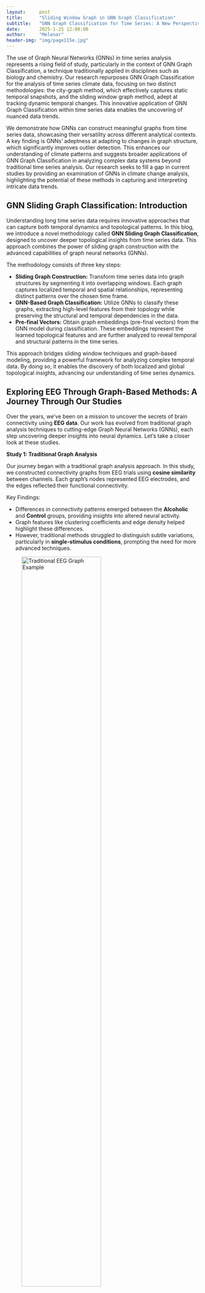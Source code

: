```yaml
---
layout:     post
title:      "Sliding Window Graph in GNN Graph Classification"
subtitle:   "GNN Graph Classification for Time Series: A New Perspective on Climate Change Analysis"
date:       2025-1-25 12:00:00
author:     "Melenar"
header-img: "img/page115e.jpg"
---
```


<p></p>
The use of Graph Neural Networks (GNNs) in time series analysis represents a rising field of study, particularly in the context of GNN Graph Classification, a technique traditionally applied in disciplines such as biology and chemistry. Our research repurposes GNN Graph Classification for the analysis of time series climate data, focusing on two distinct methodologies: the city-graph method, which effectively captures static temporal snapshots, and the sliding window graph method, adept at tracking dynamic temporal changes. This innovative application of GNN Graph Classification within time series data enables the uncovering of nuanced data trends.
<p></p>
We demonstrate how GNNs can construct meaningful graphs from time series data, showcasing their versatility across different analytical contexts. A key finding is GNNs’ adeptness at adapting to changes in graph structure, which significantly improves outlier detection. This enhances our understanding of climate patterns and suggests broader applications of GNN Graph Classification in analyzing complex data systems beyond traditional time series analysis. Our research seeks to fill a gap in current studies by providing an examination of GNNs in climate change analysis, highlighting the potential of these methods in capturing and interpreting intricate data trends.

<p></p>

<h2>GNN Sliding Graph Classification: Introduction</h2>

<p>
Understanding long time series data requires innovative approaches that can capture both temporal dynamics and topological patterns. In this blog, we introduce a novel methodology called <strong>GNN Sliding Graph Classification</strong>, designed to uncover deeper topological insights from time series data. This approach combines the power of sliding graph construction with the advanced capabilities of graph neural networks (GNNs).
</p>

<p>
The methodology consists of three key steps:
</p>

<ul>
  <li>
    <strong>Sliding Graph Construction:</strong> Transform time series data into graph structures by segmenting it into overlapping windows. Each graph captures localized temporal and spatial relationships, representing distinct patterns over the chosen time frame.
  </li>
  <li>
    <strong>GNN-Based Graph Classification:</strong> Utilize GNNs to classify these graphs, extracting high-level features from their topology while preserving the structural and temporal dependencies in the data.
  </li>
  <li>
    <strong>Pre-final Vectors:</strong> Obtain graph embeddings (pre-final vectors) from the GNN model during classification. These embeddings represent the learned topological features and are further analyzed to reveal temporal and structural patterns in the time series.
  </li>
</ul>

<p>
This approach bridges sliding window techniques and graph-based modeling, providing a powerful framework for analyzing complex temporal data. By doing so, it enables the discovery of both localized and global topological insights, advancing our understanding of time series dynamics.
</p>



<p></p>
<h2>Exploring EEG Through Graph-Based Methods: A Journey Through Our Studies</h2>
<p>
    Over the years, we’ve been on a mission to uncover the secrets of brain connectivity using <strong>EEG data</strong>.
    Our work has evolved from traditional graph analysis techniques to cutting-edge Graph Neural Networks (GNNs),
    each step uncovering deeper insights into neural dynamics. Let’s take a closer look at these studies.
</p>

<p><strong>Study 1: Traditional Graph Analysis</strong></p>
<p>
    Our journey began with a traditional graph analysis approach. In this study, we constructed connectivity graphs from EEG trials using
    <strong>cosine similarity</strong> between channels. Each graph’s nodes represented EEG electrodes, and the edges reflected their functional connectivity.
</p>
<p>Key Findings:</p>
<ul>
    <li>Differences in connectivity patterns emerged between the <strong>Alcoholic</strong> and <strong>Control</strong> groups, providing insights into altered neural activity.</li>
    <li>Graph features like clustering coefficients and edge density helped highlight these differences.</li>
    <li>However, traditional methods struggled to distinguish subtle variations, particularly in <strong>single-stimulus conditions</strong>, prompting the need for more advanced techniques.</li>
</ul>
<figure>
    <img src="{{ site.baseurl }}/img/dataSource5.jpg" alt="Traditional EEG Graph Example" style="width:70%; margin:auto;">
    <figcaption>Figure 1: A sample connectivity graph constructed from EEG data using cosine similarity.</figcaption>
</figure>
<p>
For a deeper dive into this work, check out our post <a href="http://sparklingdataocean.com/2020/08/19/brainGraphEeg/">"EEG Patterns by Deep Learning and Graph Mining"</a> or refer to the paper <a href="#">here</a>.
</p>
<p></p>

<p></p>
<p><strong>Study 2: Graph Neural Networks for Trial Classification</strong></p>
<p>
Building on our first study, we introduced <strong>Graph Neural Networks (GNNs)</strong> to analyze EEG data at the trial level. Each graph represented an entire EEG trial, encapsulating the connectivity across all channels.
</p>
<p>Why GNNs?</p>
<p>
GNNs brought a new level of sophistication by enabling the model to learn spatial relationships and connectivity dynamics within the graph.
</p>
<p>Key Findings:</p>
<ul>
    <li><strong>Improved Classification Accuracy:</strong> GNNs significantly outperformed traditional methods in differentiating between Alcoholic and Control groups.</li>
    <li><strong>Enhanced Connectivity Insights:</strong> Subtle variations in connectivity, previously missed, were captured.</li>
    <li><strong>Challenges:</strong> Misclassifications within the Control group highlighted the complexity of EEG connectivity patterns.</li>
</ul>

<p></p>
<figure>
    <img src="{{ site.baseurl }}/img/brain4.jpg" alt="Traditional EEG Graph Example" style="width:70%; margin:auto;">
    <figcaption>Figure 1: A sample connectivity graph constructed from EEG data using cosine similarity.</figcaption>
</figure>

YYYY
<p></p>
This approach is detailed further in our post <a href="http://sparklingdataocean.com/2023/05/08/classGraphEeg/">"GNN Graph Classification for EEG Pattern Analysis"</a>.
<p></p>

<p><strong>Study 3: Graph Neural Networks for Link Prediction</strong></p>
<p>
    In our third study, the focus shifted to <strong>link prediction</strong>, using GNNs to analyze node- and edge-level connectivity. A unified graph constructed from EEG electrode distances was used to predict connectivity dynamics.
</p>
<p>Key Findings:</p>
<ul>
    <li><strong>Revealing Hidden Connectivity:</strong> GNNs highlighted relationships between electrodes that were previously unobserved.</li>
    <li><strong>Node Importance:</strong> Certain electrodes emerged as more central to connectivity patterns.</li>
    <li><strong>Limitations:</strong> This method focused primarily on short-term EEG segments, leaving the dynamics of long-term recordings unexplored.</li>
</ul>
<figure>
    <img src="dataSource5.jpg" alt="Link Prediction Graph" style="width:80%; margin:auto;">
    <figcaption>Figure 3: A unified graph showcasing node- and edge-level EEG connectivity.</figcaption>
</figure>
<p>
    For more on this work, check out our <a href="http://sparklingdataocean.com/2024/11/09/GNN_timeSeries_EEG/">"Graph Neural Networks for EEG Connectivity Analysis"<a href="#"></a>.
<p></p>

<strong>Looking Ahead: Current Study</strong>
<p></p>
    While these studies advanced our understanding of EEG connectivity, they primarily focused on short-term EEG data. The current study takes a bold step forward, applying <strong>sliding graphs</strong> to analyze <strong>long-time EEG series</strong>.
<p></p>
    <strong>What’s New?</strong> This time, we focus on a single EEG channel and generate sliding graphs to explore how neural dynamics evolve over time during <strong>sleep</strong> and <strong>rest</strong>.
<p></p>
    <strong>Why It Matters?</strong> Understanding long-term EEG patterns opens the door to studying extended states of brain activity, offering insights into transitions and sustained neural processes.
<p></p>
    Stay tuned as we bring this next chapter to life, blending advanced graph techniques with long-term EEG data.



<p></p>




In this study, we expand on our previous research using Graph Neural Network (GNN) models to analyze climate data. Our earlier method categorized climate time series data into 'stable' and 'unstable' to identify unusual patterns in climate change.
<p></p>

<p></p>


  <h2>Methods</h2>
  <p><strong>Sliding Graph Construction</strong></p>
  <p>
    In our study, we introduce a novel approach to constructing graphs from EEG data using the
    <em>Sliding Window Method</em>.
  </p>
  <p></p>
  <a href="#">
      <img src="{{ site.baseurl }}/img/eegSlide3.jpg" alt="Post Sample Image" width="600" >
  </a>
  <p></p>
  <p></p>
  <h3>Sliding Window Method</h3>
  <ul>
    <li>
      <strong>Nodes</strong>: Represent data points within each sliding window, with features reflecting their respective values.
    </li>
    <li>
      <strong>Edges</strong>: Connect sequential points to preserve the temporal sequence and structure.
    </li>
    <li>
      <strong>Labels</strong>: Assigned to detect and analyze patterns within the time series.
    </li>
  </ul>

  <h3>Pipeline</h3>
  <p>Our pipeline for <strong>Graph Neural Network (GNN) Graph Classification</strong> consists of the following stages:</p>
  <ol>
    <li><strong>Data Input</strong>: For instance, EEG data representing brain activity during sleep and rest states.</li>
    <li>
      <strong>Graph Construction</strong>:
      <ul>
        <li><em>Sliding Window Method</em>: Segmenting time series data into smaller, overlapping graphs.</li>
        <li>
          <em>Virtual Nodes</em>: Acting as central hubs in small graphs, improving accuracy and enabling model tuning.
        </li>
      </ul>
    </li>
    <li><strong>GNN Model Application</strong>: Classifying graphs based on detected patterns using a GNN model.</li>
  </ol>

  <h3>Methodology for Sliding Window Graph Construction</h3>
  <p>
    <strong>Data to Graph Transformation</strong>: Time series data is segmented into overlapping windows using the sliding
    window technique. Each segment forms a unique graph, allowing for the analysis of local temporal dynamics.
  </p>
  <p>
    <strong>Graph Creation</strong>: In these graphs:
  </p>
  <ul>
    <li>
      <strong>Nodes</strong>: Represent data points within the window, with features derived from their values.
    </li>
    <li>
      <strong>Edges</strong>: Connect sequential nodes to maintain temporal relationships.
    </li>
  </ul>

  <p><strong>Key Parameters</strong></p>
  <ul>
    <li>
      <strong>Window Size (W)</strong>: Determines the size of each segment.
    </li>
    <li>
      <strong>Shift Size (S)</strong>: Defines the degree of overlap between windows.
    </li>
    <li>
      <strong>Edge Definitions</strong>: Tailored to the specific characteristics of the time series, helping detect meaningful
      patterns.
    </li>
  </ul>



<p></p>
<p></p>
<h4>Node Calculation</h4>
For a dataset with N data points, we apply a sliding window of size W with a shift of S to create nodes. The number of nodes, N<sub>nodes</sub>, is calculated as:
    <math xmlns="http://www.w3.org/1998/Math/MathML">
        <mrow>
            <msub>
                <mi>N</mi>
                <mi>nodes</mi>
            </msub>
            <mo>=</mo>
            <mrow>
                <mo>&lfloor;</mo>
                <mfrac>
                    <mrow>
                        <mi>N</mi>
                        <mo>-</mo>
                        <mi>W</mi>
                    </mrow>
                    <mi>S</mi>
                </mfrac>
                <mo>&rfloor;</mo>
            </mrow>
            <mo>+</mo>
            <mn>1</mn>
        </mrow>
    </math>
<p></p>
<p></p>
<p></p>


<p></p>
<h4>Graph Calculation</h4>
With the nodes determined, we construct graphs, each comprising G nodes, with a shift of S<sub>g</sub> between successive graphs. The number of graphs, N<sub>graphs</sub>, is calculated by:
    <math xmlns="http://www.w3.org/1998/Math/MathML">
        <mrow>
            <msub>
                <mi>N</mi>
                <mi>graphs</mi>
            </msub>
            <mo>=</mo>
            <mrow>
                <mo>&lfloor;</mo>
                <mfrac>
                    <mrow>
                        <msub>
                            <mi>N</mi>
                            <mi>nodes</mi>
                        </msub>
                        <mo>-</mo>
                        <mi>G</mi>
                    </mrow>
                    <msub>
                        <mi>S</mi>
                        <mi>g</mi>
                    </msub>
                </mfrac>
                <mo>&rfloor;</mo>
            </mrow>
            <mo>+</mo>
            <mn>1</mn>
        </mrow>
    </math>
<p></p>
<p></p>

    <strong>Graph Construction</strong>: Cosine similarity matrices are generated from the time series data and transformed into
    graph adjacency matrices.
<p></p>
  <ul>
    <li>
      <strong>Edge Creation</strong>: Edges are established for vector pairs with cosine values above a defined threshold.
    </li>
    <li>
      <strong>Virtual Nodes</strong>: Added to ensure network connectivity, enhancing graph representation.
    </li>
  </ul>
<p></p>

<p></p>
<p></p>
    This framework effectively captures both local and global patterns within the time series, yielding valuable insights into
    temporal dynamics.
<p></p>

<p></p>
    <strong>Graph Classification</strong>: We employ the <em>GCNConv</em> model from the PyTorch Geometric Library for graph
    classification tasks. This model performs convolutional operations, leveraging edges, node attributes, and graph labels to
    extract features and analyze graph structures comprehensively.
<p></p>
    By combining the sliding window technique with Graph Neural Networks, our approach offers a robust framework for analyzing
    time series data. It captures intricate temporal dynamics and provides actionable insights into both local and global patterns,
    making it particularly well-suited for applications such as EEG analysis and classification tasks.

<p></p>







This method allows us to analyze time series data effectively by capturing both local and global patterns, providing valuable insights into temporal dynamics.
<p></p>
<h3>Model Training</h3>
<p></p>

Our methodology involves processing both city-centric and sliding window graphs. We start by generating cosine similarity matrices from time series data, which are then converted into graph adjacency matrices. This process includes creating edges for vector pairs with cosine values above a set threshold and adding a virtual node to ensure network connectivity, a critical step for preparing the graph structure.
<p></p>
For graph classification tasks, we use the GCNConv model from the PyTorch Geometric Library. This model excels in feature extraction through its convolutional operations, taking into account edges, node attributes, and graph labels for comprehensive graph analysis. The approach concludes with the training phase of the GNN model, applying these techniques to both types of graphs for robust classification.
<p></p>

<p></p>
<h2>Experiments Overview</h2>
<p></p>
<h3>Data Source: EEG Data</h3>
<p></p>
<p>
    For this study, we utilized EEG data from the
    <i><a href="https://github.com/OpenNeuroDatasets/ds003768/tree/master/sub-01/eeg" target="_blank">
      OpenNeuroDatasets
    </a></i>.
    This dataset includes EEG data collected from 33 healthy participants using a 32-channel MR-compatible EEG system
    (Brain Products, Munich, Germany). The EEG data were recorded during two 10-minute resting-state sessions (before and
    after a visual-motor adaptation task) and multiple 15-minute sleep sessions.
  </p>
  <p>
    For our analysis, we specifically focused on data from one resting-state session and one sleep session, using the raw
    EEG data for processing and comparative analysis of activity patterns during rest and sleep states.
  </p>

<p></p>

  We used the <code>mne</code> Python library to process EEG data. The dataset includes recordings in the BrainVision format, which were preloaded for analysis. Below is the Python code used for this preprocessing step:
<p></p>
{% highlight python %}
!pip install mne
import mne
vhdr_file_path1 = filePath+'sub-01_task-rest_run-1_eeg.vhdr'
vhdr_file_path2 = filePath+'sub-01_task-sleep_run-3_eeg.vhdr'
raw1 = mne.io.read_raw_brainvision(vhdr_file_path1, preload=True)
raw2 = mne.io.read_raw_brainvision(vhdr_file_path2, preload=True)
{% endhighlight %}
<p></p>
We specifically extracted EEG data from one resting-state session (<code>sub-01_task-rest_run-1_eeg.vhdr</code>) and one sleep session (<code>sub-01_task-sleep_run-3_eeg.vhdr</code>), which were recorded using a 32-channel MR-compatible EEG system (Brain Products, Munich, Germany). These raw EEG signals were prepared for further analysis and sliding graph construction.

<p></p>
After loading the EEG data, we transformed the raw signals into structured pandas DataFrames for ease of analysis. The following code snippet demonstrates this step:

<p></p>
{% highlight python %}
import pandas as pd
eeg_data1, times1 = raw1.get_data(return_times=True)
eeg_df1 = pd.DataFrame(eeg_data1.T, columns=channel_names1)
eeg_df1['Time'] = times1
eeg_data2, times2 = raw2.get_data(return_times=True)
eeg_df2 = pd.DataFrame(eeg_data2.T, columns=channel_names1)
eeg_df2['Time'] = times2
eeg_df1.shape,eeg_df2.shape
((4042800, 33), (4632500, 33))
{% endhighlight %}
<p></p>
<p>
    The EEG signals from both the rest and sleep sessions were converted into DataFrames. Each DataFrame contains 32 EEG channels and a corresponding <code>Time</code> column, enabling a clear representation of time series data for further processing. The shapes of the resulting DataFrames are as follows:
  </p>
  <ul>
    <li><strong>Rest session:</strong> 4,042,800 rows × 33 columns</li>
    <li><strong>Sleep session:</strong> 4,632,500 rows × 33 columns</li>
  </ul>
  <p>
    This structured format facilitates segmentation, feature extraction, and the eventual construction of sliding graphs.
  </p>
  <p></p>
  <p>
      Given the large size of the EEG datasets, we applied downsampling to reduce the number of rows while retaining the temporal structure of the signals. Specifically, every 20th row from each DataFrame was selected, effectively reducing the data size by a factor of 20.
    </p>
<p></p>
{% highlight python %}
eeg_df1 = eeg_df1.iloc[::20, :].reset_index(drop=True)
eeg_df2 = eeg_df2.iloc[::20, :].reset_index(drop=True)
print(eeg_df1.shape, eeg_df2.shape)
(202140, 33) (231625, 33)
{% endhighlight %}
<p></p>
<p>
    After downsampling:
  </p>
  <ul>
    <li><strong>Rest session:</strong> 202,140 rows × 33 columns</li>
    <li><strong>Sleep session:</strong> 231,625 rows × 33 columns</li>
  </ul>
  <p>
    This step significantly reduced the computational overhead for subsequent processing steps while preserving meaningful patterns in the data.
  </p>
<p></p>  
<p>
  To ensure compatibility during analysis, both EEG DataFrames were truncated to have the same number of rows. This step is essential to facilitate pairwise comparisons and maintain consistency across the datasets.
</p>
<p></p>
{% highlight python %}
import pandas as pd
import numpy as np
from sklearn.metrics.pairwise import cosine_similarity
min_rows = min(len(eeg_df1), len(eeg_df2))
eeg1df = eeg_df1.iloc[:min_rows]
eeg2df = eeg_df2.iloc[:min_rows]
eeg1df.shape,eeg2df.shape
((202140, 33), (202140, 33))
{% endhighlight %}
<p></p>
<p>
  After truncation, both DataFrames contain:
</p>
<ul>
  <li><strong>Row count:</strong> 202,140</li>
  <li><strong>Column count:</strong> 33 EEG channels</li>
</ul>
<p>
  This ensures that subsequent operations, such as similarity calculations or graph-based analysis, can be performed without inconsistencies in data alignment.
</p>
<p></p>
<p>
  To prepare the EEG data for analysis, numerical columns were normalized to ensure consistent scaling across features. The 'Time' column was excluded during normalization and re-added afterward. This step helps improve the performance of subsequent analytical methods by standardizing the data.
</p>
<p></p>
{% highlight python %}
eeg1_features = eeg1df.drop(columns=['Time'])
eeg2_features = eeg2df.drop(columns=['Time'])
eeg1 = (eeg1_features - eeg1_features.mean()) / (eeg1_features.std() + 1e-5)
eeg2 = (eeg2_features - eeg2_features.mean()) / (eeg2_features.std() + 1e-5)
eeg1['Time'] = eeg1df['Time']
eeg2['Time'] = eeg2df['Time']
{% endhighlight %}
<p></p>
<p>
    To enhance data tracking and processing, the 'Time' column was renamed, formatted as a string, and additional metadata columns were added:
  </p>
<p></p>
{% highlight python %}
eeg1=eeg1.rename(columns={'Time':'date'})
eeg2=eeg2.rename(columns={'Time':'date'})
eeg1['dateStr'] =  '~' + eeg1['date'].astype(str)
eeg2['dateStr'] =  '~' + eeg2['date'].astype(str)
eeg1['rowIndex'] = range(len(eeg1))
eeg2['rowIndex'] = range(len(eeg2))
{% endhighlight %}
<p></p>
<p>
    These steps ensure that the data is not only normalized but also organized with clear metadata, facilitating downstream analysis and visualization tasks.
  </p>


<p></p>
<h3>Data Analysis</h3>
<p></p>
This step of data analysis focuses on comparing the cosine similarity between EEG channels during sleep and rest states. The top bar chart visualizes the channel-wise differences, highlighting which brain regions exhibit notable variations in activity patterns. The bottom chart aggregates these comparisons region-wise (e.g., Central, Occipital, Temporal), providing a high-level view of how different brain regions behave in sleep versus rest.
<p></p>
<a href="#">
    <img src="{{ site.baseurl }}/img/eegSlide1.jpg" alt="Post Sample Image" width="678" >
</a>
<p></p>
<p></p>
<a href="#">
    <img src="{{ site.baseurl }}/img/eegSlide2.jpg" alt="Post Sample Image" width="500" >
</a>
<p></p>
Since time measures in separate sections do not overlap, this comparison offers a broad overview, serving as a basis for more detailed studies on individual sessions.

<p></p>
<h5>Normalization and Preprocessing</h5>
<p>In this step, we normalized the EEG data to ensure consistency across different sessions and reduce the impact of varying scales. The following processes were carried out:</p>

<ul>
  <li>
    <strong>Numerical Column Selection:</strong>
    Excluded the 'Time' column to focus only on the numerical EEG data for normalization.
  </li>
  <li>
    <strong>Data Normalization:</strong>
    Each feature was normalized using z-score normalization:
    <br>
    <code>Normalized Value = (Value - Mean) / (Standard Deviation + 1e-5)</code>
    <br>
    This ensures the data has a mean of 0 and a standard deviation of 1, improving the stability of subsequent analyses.
  </li>
  <li>
    <strong>Reintegrating the Time Column:</strong>
    The 'Time' column was added back to the normalized dataset and renamed to <code>date</code> for easier readability and alignment with temporal analyses.
  </li>
  <li>
    <strong>String Representation for Dates:</strong>
    Created a <code>dateStr</code> column by prefixing the time values with a tilde (<code>~</code>), providing a textual representation of the timestamps.
  </li>
  <li>
    <strong>Index Assignment:</strong>
    Added a <code>rowIndex</code> column to assign a unique index to each row for tracking during further analysis.
  </li>
</ul>

<p>This normalization step prepared the data for sliding window segmentation and graph construction, ensuring consistency and improving the robustness of the subsequent analyses.</p>

{% highlight python %}
eeg1_features = eeg1df.drop(columns=['Time'])
eeg2_features = eeg2df.drop(columns=['Time'])
eeg1 = (eeg1_features - eeg1_features.mean()) / (eeg1_features.std() + 1e-5)
eeg2 = (eeg2_features - eeg2_features.mean()) / (eeg2_features.std() + 1e-5)
eeg1['Time'] = eeg1df['Time']
eeg2['Time'] = eeg2df['Time']
eeg1=eeg1.rename(columns={'Time':'date'})
eeg2=eeg2.rename(columns={'Time':'date'})
eeg1['dateStr'] =  '~' + eeg1['date'].astype(str)
eeg2['dateStr'] =  '~' + eeg2['date'].astype(str)
eeg1['rowIndex'] = range(len(eeg1))
eeg2['rowIndex'] = range(len(eeg2))
{% endhighlight %}
<p></p>

<h4>Channel Grouping by Brain Regions</h4>
<p>To organize the EEG channels for our study, we grouped them based on their prefixes. This grouping helps us focus on specific brain regions for analysis and simplifies the selection process. Below are the steps and results of this process:</p>

<ul>
  <li>
    <strong>Grouping Channels:</strong>
    Each EEG channel was categorized by its prefix, which corresponds to the brain region it represents. Channels ending with <code>'z'</code> were treated as central and grouped by removing the trailing <code>'z'</code>. For all other channels, their alphabetical prefix was used for grouping.
  </li>
  <li>
    <strong>Code Implementation:</strong>
    The grouping was performed programmatically using a dictionary structure where the keys represent brain region prefixes, and the values contain the corresponding EEG channels.
  </li>
</ul>

<p>Below is the Python implementation used for channel grouping:</p>
<p></p>
{% highlight python %}
from collections import defaultdict
channel_groups = defaultdict(list)
for channel in eeg1.columns:
    if channel.endswith('z'):
        prefix = channel[:-1]
    else:
        prefix = ''.join([char for char in channel if char.isalpha()])
    channel_groups[prefix].append(channel)
for group, channels in channel_groups.items():
    print(f"{group}: {channels}")
{% endhighlight %}
<p></p>

<h4>Grouped Channels</h4>
<p>The resulting channel groups are as follows:</p>
<ul>
  <li><strong>Fp:</strong> ['Fp1', 'Fp2']</li>
  <li><strong>F:</strong> ['F3', 'F4', 'F7', 'F8', 'Fz']</li>
  <li><strong>C:</strong> ['C3', 'C4', 'Cz']</li>
  <li><strong>P:</strong> ['P3', 'P4', 'P7', 'P8', 'Pz']</li>
  <li><strong>O:</strong> ['O1', 'O2', 'Oz']</li>
  <li><strong>T:</strong> ['T7', 'T8']</li>
  <li><strong>FC:</strong> ['FC1', 'FC2', 'FC5', 'FC6']</li>
  <li><strong>CP:</strong> ['CP1', 'CP2', 'CP5', 'CP6']</li>
  <li><strong>TP:</strong> ['TP9', 'TP10']</li>
  <li><strong>EOG:</strong> ['EOG']</li>
  <li><strong>ECG:</strong> ['ECG']</li>
  <li><strong>Time:</strong> ['Time']</li>
</ul>

<p>These groups will guide our selection of brain regions and EEG channels for further analysis in the study.</p>

<p></p>

<h3>Computing Cosine Similarities Within EEG Channel Groups</h3>
<p>As part of our EEG analysis, we calculated cosine similarities between channel pairs within the same group. This step focuses on understanding relationships between channels in specific brain regions. Below are the details of the process and implementation:</p>

<h4>Steps in Analysis</h4>
<ol>
  <li><strong>Channel Grouping:</strong> EEG channels were grouped based on their prefixes, corresponding to specific brain regions. Channels ending with <code>'z'</code> were adjusted by removing the trailing <code>'z'</code>, and other channels were grouped by their letter prefixes.</li>
  <li><strong>Sorting Channels:</strong> Channels within each group were sorted alphabetically to ensure consistent pairwise comparisons.</li>
  <li><strong>Cosine Similarity Calculation:</strong> Cosine similarities were computed for all possible pairs within each group using their numerical feature vectors.</li>
  <li><strong>Sorting Results:</strong> The cosine similarity pairs were sorted alphabetically for easy interpretation and analysis.</li>
</ol>

<p>The following Python code was used to perform the analysis:</p>

<p></p>
{% highlight python %}
from sklearn.metrics.pairwise import cosine_similarity
from collections import defaultdict
channel_groups = defaultdict(list)
for channel in eeg_df1_truncated.columns:
    if channel.endswith('z'):
        prefix = channel[:-1]
    else:
        prefix = ''.join([char for char in channel if char.isalpha()])
    channel_groups[prefix].append(channel)
cosine_similarities = {}
for group, channels in channel_groups.items():
    channels = sorted(channels)
    for i, channel1 in enumerate(channels):
        for channel2 in channels[i + 1:]:
            vector1 = eeg_df1_truncated[channel1].to_numpy().reshape(1, -1)
            vector2 = eeg_df1_truncated[channel2].to_numpy().reshape(1, -1)
            similarity = cosine_similarity(vector1, vector2)[0][0]
            cosine_similarities[f"{channel1}-{channel2}"] = similarity
sorted_cosine_similarities = dict(sorted(cosine_similarities.items()))
{% endhighlight %}
<p></p>


<ul>
  <li>Cosine similarities provide insights into the relationships between EEG channels within the same brain region.</li>
  <li>The sorted similarity pairs offer a clear view of which channels are most or least correlated within each group.</li>
</ul>

<p>This method helps isolate patterns within specific brain regions, contributing to our understanding of channel interactions during rest and sleep sessions.</p>

<p></p>
<figure>
    <img src="{{ site.baseurl }}/img/eegSlide5.jpg" alt="Data Analysis: Cosine Similarities" style="width:50%; margin:auto;">
    <figcaption>The table summarizes cosine similarity values for EEG channel pairs during sleep and rest states, alongside the difference between these states (Sleep - Rest).</figcaption>
</figure>

<p></p>
<p></p>
<a href="#">
    <img src="{{ site.baseurl }}/img/eegSlide7.jpg" alt="Post Sample Image" width="500" >
</a>
<p></p>
<p></p>
<a href="#">
    <img src="{{ site.baseurl }}/img/eegSlide8.jpg" alt="Post Sample Image" width="500" >
</a>
<p></p>
<ul>
  <li><strong>Channel Pairs</strong>: EEG channel pairs analyzed for similarity.</li>
  <li><strong>Sleep Cos</strong>: Cosine similarity during the sleep session.</li>
  <li><strong>Rest Cos</strong>: Cosine similarity during the rest session.</li>
  <li><strong>Sleep-Rest</strong>: Difference in similarity between sleep and rest, showing how connectivity changes across states.</li>
</ul>
<p></p>
<a href="#">
    <img src="{{ site.baseurl }}/img/eegSlide9.jpg" alt="Post Sample Image" width="500" >
</a>
<p></p>
<p></p>
<a href="#">
    <img src="{{ site.baseurl }}/img/eegSlide10.jpg" alt="Post Sample Image" width="500" >
</a>
<p></p>
<p></p>

For our analysis, we selected the EEG channel pairs C4-Cz, F3-F4, and O1-O2. These pairs were chosen based on their relevance to brain region interactions and their notable differences in connectivity between sleep and rest states. These channels represent central, frontal, and occipital brain regions, providing a comprehensive view of neural activity across different areas of the brain.

<p></p>
<h3>Sliding Graph</h3>
<p>This function, <code>create_segments_df</code>, is designed to process a time series DataFrame by creating overlapping segments for a specified column. It helps prepare data for sliding window analysis, which is essential for studying temporal patterns in EEG signals. Below is a high-level description of its workflow:</p>

<ul>
  <li><strong>Inputs:</strong> The function takes the following parameters:
    <ul>
      <li><code>df</code>: The DataFrame containing the data.</li>
      <li><code>column_name</code>: The column to segment.</li>
      <li><code>window_size</code>: The size of each sliding window.</li>
      <li><code>shift</code>: The step size for sliding the window.</li>
      <li><code>columnLabel</code>: A label to annotate the segments.</li>
    </ul>
  </li>

  <li><strong>Process:</strong>
    <ul>
      <li>Iterates over the DataFrame to extract overlapping windows of the specified size.</li>
      <li>Transposes each window to arrange its data as a single row for easier concatenation.</li>
      <li>Adds metadata to each segment, including:
        <ul>
          <li><code>start_date</code>: The start time of the segment.</li>
          <li><code>rowIndex</code>: The row index of the original DataFrame.</li>
          <li><code>theColumn</code>: The name of the column being segmented.</li>
          <li><code>columnLabel</code>: A label for the segment.</li>
        </ul>
      </li>
      <li>Appends each processed segment to a list.</li>
    </ul>
  </li>
  <li><strong>Output:</strong> Combines all segments into a single DataFrame for downstream analysis.</li>
</ul>

<p>This function is particularly useful in EEG studies, enabling the division of continuous signals into manageable segments for sliding graph or time-series analysis.</p>
<p></p>
{% highlight python %}
def create_segments_df(df, column_name, window_size, shift,columnLabel):
    segments = []
    for i in range(0, len(df) - window_size + 1, shift):
        segment = df.loc[i:i + window_size - 1,
          [column_name]].reset_index(drop=True)
        segment = segment.T  
        segment['start_date'] = df['date'][i]
        segment['rowIndex'] = df['rowIndex'][i]
        segment['theColumn'] = column_name
        segment['columnLabel'] = columnLabel
        segments.append(segment)
    return pd.concat(segments, ignore_index=True)
{% endhighlight %}
<p></p>

<p></p>
<p>The function <code>group_segments</code> is designed to group smaller data segments into larger groups for graph-based analysis. This process is crucial for aggregating segments in sliding window studies, particularly for EEG analysis. Here’s a detailed explanation:</p>

<ul>
  <li><strong>Inputs:</strong> The function takes the following parameters:
    <ul>
      <li><code>segments_df</code>: The DataFrame containing individual segments.</li>
      <li><code>group_size</code>: The number of segments in each group.</li>
      <li><code>group_shift</code>: The step size for sliding between groups.</li>
    </ul>
  </li>

  <li><strong>Process:</strong>
    <ul>
      <li>Iterates over the DataFrame to extract overlapping groups of the specified size.</li>
      <li>Resets the index for each group to maintain consistent indexing.</li>
      <li>Adds a new column, <code>graphIndex</code>, to assign a unique identifier to each group.</li>
      <li>Appends each grouped segment to a list for aggregation.</li>
      <li>Increments the <code>group_index</code> after each group to ensure unique identifiers.</li>
    </ul>
  </li>
  <li><strong>Output:</strong> Combines all grouped segments into a single DataFrame for further analysis or graph construction.</li>
</ul>

<p>This function facilitates efficient grouping of sliding window segments, enabling robust graph-based analysis for temporal patterns in EEG data.</p>

<p></p>
{% highlight python %}
def group_segments(segments_df, group_size, group_shift):
    grouped_segments = []
    group_index = 0  
    for i in range(0, len(segments_df) - group_size + 1, group_shift):
        group = segments_df.loc[i:i + group_size - 1].reset_index(drop=True)
        group['graphIndex'] = group_index  
        grouped_segments.append(group)
        group_index += 1  
    return pd.concat(grouped_segments, ignore_index=True)
{% endhighlight %}
<p></p>

<h4>Preprocessing and Sliding Window Preparation</h4>

<p><strong>Parameters for Sliding Window and Grouping:</strong></p>
<p>We defined the following parameters for creating sliding windows and grouping segments:</p>
<ul>
  <li><em>Window size (W):</em> 32 data points per segment.</li>
  <li><em>Shift (S):</em> 16 data points between segments.</li>
  <li><em>Group size (G):</em> 32 segments per group.</li>
  <li><em>Group shift (S<sub>g</sub>):</em> 16 segments between groups.</li>
</ul>
<p></p>
{% highlight python %}
window_size=32
shift=16
group_size=32
group_shift=16
{% endhighlight %}
<p></p>
<p><strong>Data Scaling and Handling Missing Values:</strong></p>
<p>We selected EEG channels (e.g., <code>O1</code> and <code>O2</code>) for analysis and processed them as follows:</p>
<ul>
  <li>Missing values were replaced with the mean of the respective column.</li>
  <li>Min-Max Scaling was applied to normalize the data for consistency across features.</li>
</ul>

<p><strong>Sliding Window Segmentation and Grouping:</strong></p>
<p>Using the defined parameters, sliding windows were created for each channel (e.g., <code>O1</code> and <code>O2</code>), with each segment assigned a unique node index. Segments were then grouped into larger units for graph analysis.</p>

<p><strong>Dataset Creation:</strong></p>
<p>The grouped segments for both channels were concatenated into a single dataset. Each group was assigned a unique graph index, resulting in a dataset with 787 graph groups, ready for graph-based processing and analysis.</p>

<p></p>
{% highlight python %}
from sklearn.preprocessing import MinMaxScaler
pairColumns=['O1','O2']
col1 = pairColumns[0]
col2 = pairColumns[1]
scaler = MinMaxScaler()
fx_data=df
if col1 in fx_data.columns:
    fx_data[col1] = fx_data[col1].fillna(fx_data[col1].mean())
    fx_data[col1] = scaler.fit_transform(fx_data[[col1]])
if col2 in fx_data.columns:
    fx_data[col2] = fx_data[col2].fillna(fx_data[col2].mean())
    fx_data[col2] = scaler.fit_transform(fx_data[[col2]])
columnLabel=0
segments1 = create_segments_df(df, col1, window_size, shift, columnLabel)
columnLabel=1
segments2 = create_segments_df(df, col2, window_size, shift, columnLabel)  
segments1['nodeIndex']=segments1.index
segments2['nodeIndex']=segments2.index
grouped_segments1 = group_segments(segments1, group_size, group_shift)
grouped_segments2 = group_segments(segments2, group_size, group_shift)
dataSet= pd.concat([grouped_segments1, grouped_segments2], ignore_index=True)
graphMax = dataSet['graphIndex'].max()
graphMax
787  
{% endhighlight %}
<p></p>


<p></p>
{% highlight python %}
xxxx
{% endhighlight %}
<p></p>
<p></p>

<p></p>
<h4>Sliding Window Graph as Input for GNN Graph Classification</h4>
<p>In this stage of our analysis, we prepared sliding window graphs as input for a Graph Neural Network (GNN) classification task. Below is a high-level description of the process:</p>

<p><strong>Process Overview:</strong></p>
<p>We iteratively constructed graphs for EEG data using the predefined sliding windows and grouped segments. Each graph corresponds to a unique segment of the EEG data, capturing temporal relationships within the window. For each graph:</p>
<ul>
  <li>Features (<code>x</code>): Derived from EEG signal values within the segment, including the average of node features to enhance representation.</li>
  <li>Edges (<code>edge_index</code>): Created based on cosine similarity between node pairs, using a threshold (<code>cos &gt; 0.9</code>) to establish connections between nodes.</li>
  <li>Labels (<code>y</code>): Assigned based on the channel being analyzed (e.g., <code>O1</code> or <code>O2</code>).</li>
</ul>

<p><strong>Cosine Similarity Calculation:</strong></p>
<p>Cosine similarity was computed for all node pairs within each graph to determine connectivity. Node pairs exceeding the threshold of 0.9 were added as edges. This ensures that only significant relationships within the EEG signals are represented in the graph structure.</p>

<p><strong>DataLoader Preparation:</strong></p>
<p>The resulting graphs were packaged into datasets for model training and testing:</p>
<ul>
  <li><em>DatasetTest:</em> Contains graphs prepared for evaluation.</li>
  <li><em>DatasetModel:</em> Contains graphs ready for training the GNN model.</li>
</ul>
<p>These datasets were loaded into PyTorch Geometric's <code>DataLoader</code> for efficient batch processing during model training and evaluation.</p>

<p><strong>Outcome:</strong></p>
<p>The constructed sliding window graphs provide a structured and efficient way to capture temporal EEG patterns for graph-based classification. This approach highlights the power of combining sliding window analysis with GNNs to study EEG signals.</p>

<p></p>
{% highlight python %}
from torch_geometric.loader import DataLoader
cos=0.9
datasetTest=list()
datasetModel=list()
cosPairsUnion=pd.DataFrame()
for label in range(0,2):
  column=pairColumns[label]
  for graphIdx in range(0, graphMax):
    data1=dataSet[(dataSet['graphIndex']==graphIdx)
      & (dataSet['theColumn']==column)]
    values1=data1.iloc[:,:-7]
    fXValues1= values1.fillna(0).values.astype(float)
    fXValuesPT1=torch.from_numpy(fXValues1)
    fXValuesPT1avg=torch.mean(fXValuesPT1,dim=0).view(1,-1)
    fXValuesPT1union=torch.cat((fXValuesPT1,fXValuesPT1avg),dim=0)
    cosine_scores1 = pytorch_cos_sim(fXValuesPT1, fXValuesPT1)
    cosPairs1=[]
    score0=cosine_scores1[0][0].detach().numpy()
    for i in range(group_size):
      date1=data1.iloc[i]['start_date']
      datasetIdx=data1.iloc[i]['datasetIdx']
      cosPairs1.append({'cos':score0, 'graphIdx':graphIdx,
                        'label':label,'theColumn':column,
                        'k1':i, 'k2':window_size,
                        'date1':date1,
                        'date2':'XXX','datasetIdx': datasetIdx,
                        'score': score0})
      for j in range(group_size):
        if i<j:
          score=cosine_scores1[i][j].detach().numpy()
          if score>cos:
            date2=data1.iloc[j]['start_date']
            datasetIdx=data1.iloc[i]['datasetIdx']
            cosPairs1.append({'cos':cos, 'graphIdx':graphIdx,
                              'cos':score0, 'graphIdx':graphIdx,
                              'label':label,'theColumn':column,
                              'k1':i,
                              'k2':j,
                              'date1':date1,
                              'date2':date2,
                              'datasetIdx': datasetIdx,
                              'score': score})
    dfCosPairs1=pd.DataFrame(cosPairs1)
    edge1=torch.tensor(dfCosPairs1[['k1',	'k2']].T.values)
    dataset1 = Data(edge_index=edge1)
    dataset1.y=torch.tensor([label])
    dataset1.x=fXValuesPT1union
    datasetTest.append(dataset1)
    loader = DataLoader(datasetTest, batch_size=32)
    loader = DataLoader(datasetModel, batch_size=32)
    cosPairsUnion = pd.concat([cosPairsUnion, dfCosPairs1], ignore_index=True)
{% endhighlight %}
<p></p>
<p></p>   
<h5>GNN Graph Classification: Model Training.</h5>
<p></p>  
<p>To classify EEG data using a graph neural network (GNN), we implemented a training pipeline that incorporates data splitting, model definition, and training steps. Below is an overview of the process:</p>



<p></p>
{% highlight python %}
from sklearn.model_selection import train_test_split
from torch_geometric.loader import DataLoader
test_size = 0.17
train_dataset, test_dataset =
  train_test_split(graphInput, test_size=test_size, random_state=42)
train_loader = DataLoader(train_dataset, batch_size=16, shuffle=True)
test_loader = DataLoader(test_dataset, batch_size=16, shuffle=False)
{% endhighlight %}
<p></p>
<p><strong>Dataset Splitting:</strong> The dataset was split into training and testing sets with a 17% test size. The data was prepared for training using PyTorch Geometric's DataLoader, ensuring efficient batch processing.</p>

<p></p>

<p><strong>Model Architecture:</strong> A Graph Convolutional Network (GCN) was designed for EEG graph classification. The model includes:</p>
<ul>
<li><strong>Node Embedding Steps:</strong> Three graph convolutional layers process node-level information.</li>
<li><strong>Graph Embedding Step:</strong> A global mean pooling layer aggregates node-level embeddings into graph-level embeddings.</li>
<li><strong>Classification Step:</strong> A fully connected layer classifies graphs into two categories.</li>
</ul>
<p></p>
<p></p>
{% highlight python %}
from torch.nn import Linear
import torch.nn.functional as F
from torch_geometric.nn import GCNConv
from torch_geometric.nn import global_mean_pool
class GCN(torch.nn.Module):
    def __init__(self, hidden_channels):
        super(GCN, self).__init__()
        torch.manual_seed(12345)
        self.conv1 = GCNConv(window_size, hidden_channels)
        self.conv2 = GCNConv(hidden_channels, hidden_channels)
        self.conv3 = GCNConv(hidden_channels, hidden_channels)
        self.lin = Linear(hidden_channels, 2)
    def forward(self, x, edge_index, batch, return_graph_embedding=False):
        x = self.conv1(x, edge_index)
        x = x.relu()
        x = self.conv2(x, edge_index)
        x = x.relu()
        x = self.conv3(x, edge_index)
        graph_embedding = global_mean_pool(x, batch)  
        if return_graph_embedding:
            return graph_embedding  
        x = F.dropout(graph_embedding, p=0.3, training=self.training)
        x = self.lin(x)
        return x
model = GCN(hidden_channels=16)
{% endhighlight %}
<p></p>
<p>The model is now ready for training and evaluation using the prepared data loaders. This architecture leverages node-level and graph-level features for effective classification.</p>


<h4>Model Training and Evaluation</h4>
<p></p>

<p>The training and evaluation process for the GNN model involves key steps to optimize the parameters and assess performance. Below is an overview of the methodology:</p>

<p><strong>Training Process:</strong></p>
<ul>
  <li>Perform a single forward pass over batches in the training dataset.</li>
  <li>Compute the loss using the cross-entropy loss function.</li>
  <li>Derive gradients using backpropagation.</li>
  <li>Update model parameters based on the computed gradients.</li>
  <li>Clear gradients after each step to prevent accumulation.</li>
</ul>

<p><strong>Evaluation Process:</strong></p>
<ul>
  <li>Iterate over the test dataset in batches.</li>
  <li>Perform forward passes to compute predictions.</li>
  <li>Use the class with the highest probability as the predicted label.</li>
  <li>Compare predictions with ground-truth labels to compute the accuracy.</li>
  <li>Return the ratio of correct predictions as the evaluation metric.</li>
</ul>
<p></p>

<p></p>
{% highlight python %}
from IPython.display import Javascript
display(Javascript('''google.colab.output.setIframeHeight(0, true, {maxHeight: 300})'''))
model = GCN(hidden_channels=16)
optimizer = torch.optim.Adam(model.parameters(), lr=0.001)
criterion = torch.nn.CrossEntropyLoss()
def train():
    model.train()
    for data in train_loader:
         out = model(data.x.float(), data.edge_index, data.batch)  
         loss = criterion(out, data.y)  
         loss.backward()  
         optimizer.step()  
         optimizer.zero_grad()  
def test(loader):
     model.eval()
     correct = 0
     for data in loader:  
         out = model(data.x.float(), data.edge_index, data.batch)
         pred = out.argmax(dim=1)
         correct += int((pred == data.y).sum())
     return correct / len(loader.dataset)  
{% endhighlight %}
<p></p>


<p>This section details the training and evaluation process of the graph neural network (GNN) model for the EEG channel pair F3-F4 during the sleep session. The model was trained over 16 epochs, with accuracy metrics computed for both the training and test datasets at each epoch.</p>


<p></p>
{% highlight python %}
for epoch in range(1, 17):
    train()
    train_acc = test(train_loader)
    test_acc = test(test_loader)
    print(f'Epoch: {epoch:03d},
      Train Acc: {train_acc:.4f},
      Test Acc: {test_acc:.4f}')
{% endhighlight %}
<a href="#">
    <img src="{{ site.baseurl }}/img/eegSlide6.jpg" alt="Post Sample Image" width="345" >
</a>
<p></p>
<ul>
  <li><b>Training Accuracy:</b> Indicates the model's ability to learn patterns from the training dataset. Accuracy steadily increased across epochs, reaching a peak of <strong>0.9502</strong>.</li>
  <li><b>Test Accuracy:</b> Reflects the model's performance on unseen test data, gradually improving and achieving a high value of <strong>0.9366</strong> by the final epoch.</li>
</ul>

<p>The consistent improvement in both training and test accuracy demonstrates the model's capability to generalize well. This highlights its effectiveness in classifying EEG data based on sliding window graphs for the F3-F4 channel pair during sleep.</p>

<p></p>

<p></p>
<p></p>
<p>The table summarizes cosine similarity values and graph neural network (GNN) performance for selected EEG channel pairs across sleep and rest sessions. It provides insights into how these pairs interact during different states and how well the GNN model captures these patterns.</p>

<h4>Analysis of Cosine Similarity and GNN Performance for Selected EEG Pairs</h4>
<p>The table summarizes cosine similarity values and graph neural network (GNN) performance for selected EEG channel pairs across sleep and rest sessions. It provides insights into how these pairs interact during different states and how well the GNN model captures these patterns.</p>

<p></p>
<a href="#">
    <img src="{{ site.baseurl }}/img/eegSlide11.jpg" alt="Post Sample Image" width="657" >
</a>
<p></p>

<p><strong>Key Observations:</strong></p>
<ul>
  <li><b>Channel Pairs and Cosine Similarity:</b> Cosine similarity values highlight the relationship between EEG signals. For example, the C4-Cz pair showed stronger similarity during sleep, while the O1-O2 pair maintained consistently high similarity across both states.</li>
  <li><b>Brain Regions Affected:</b> The F3-F4 pair, associated with frontal brain activity, showed notable differences in similarity between sleep and rest, reflecting the frontal lobe's role in decision-making and reduced cognitive activity during sleep. The occipital pair (O1-O2), responsible for visual processing, showed consistently high similarity across both states, indicating stable interactions in this region.</li>
  <li><b>Training Accuracy:</b> The GNN model effectively learned patterns from the training data, with the F3-F4 pair achieving the highest training accuracy during sleep.</li>
  <li><b>Test Accuracy:</b> Performance on test data varied across pairs and states. The F3-F4 pair demonstrated strong generalization during sleep, while other pairs showed moderate accuracy differences between states.</li>
</ul>

<p><strong>Interpreting High Cosine Similarity and Low Accuracy:</strong></p>
<p>While high cosine similarity values suggest stable and predictable relationships between EEG signals, they can reduce the variability necessary for effective machine learning classification. When similarity values are consistently high, the model struggles to differentiate patterns, resulting in lower classification accuracy. This is particularly evident in the O1-O2 pair, where consistently high cosine similarity across both states contributed to reduced GNN accuracy.</p>

<p>These results underscore the variability in EEG signal relationships and model performance, reflecting the distinct dynamics of sleep and rest states, as well as the challenges of analyzing highly correlated data.</p>

<p>These results underscore the variability in EEG signal relationships and model performance, reflecting the distinct dynamics of sleep and rest states.</p>

<p></p>


<p></p>
<p></p>

<p></p>   

<p></p>
<p></p>   
<h3>Model Results Interpretation</h3>
<p></p>

<p>The results interpretation phase of the study focused on analyzing the predictions and embeddings generated by the graph neural network (GNN) model. Using a softmax function, the model's outputs were transformed into probabilities to better understand the classification predictions and identify the most likely labels for each graph.</p>

<p><b>Process:</b></p>
<ul>
  <li><i>Softmax Transformation:</i> The raw outputs of the GNN model were passed through a softmax function to convert them into probability distributions over the possible classes.</li>
  <li><i>Prediction Extraction:</i> The predicted labels for each graph were determined by identifying the class with the highest probability.</li>
  <li><i>Graph Embeddings:</i> The GNN model also generated graph-level embeddings for each graph, providing a compact vector representation of the patterns captured within the graph.</li>
  <li><i>Data Storage:</i> These embeddings, along with the predicted labels and probabilities, were stored in a structured DataFrame for further analysis and visualization.</li>
</ul>
<p></p>
<p></p>
{% highlight python %}
softmax = torch.nn.Softmax(dim = 1)
graphUnion=[]
for g in range(graphCount):
  label=dataset[g].y[0].detach().numpy()
  out = model(dataset[g].x.float(), dataset[g].edge_index, dataset[g].batch, return_graph_embedding=True)
  output = softmax(out)[0].detach().numpy()
  pred = out.argmax(dim=1).detach().numpy()
  graphUnion.append({'index':g,'vector': out.detach().numpy()})
{% endhighlight %}
<p></p>


<p>The resulting DataFrame contains each graph's index, embedding vectors, and prediction results. The embeddings serve as high-dimensional representations of the EEG data, enabling further analysis of the underlying patterns and relationships identified by the GNN model.


<p></p>

<p></p>
{% highlight python %}
graphUnion_df=pd.DataFrame(graphUnion)
graphUnion_df.tail()
      index	vector
1569	1569	[[0.17810732, -0.19235992, -0.16263075, -0.167...
1570	1570	[[0.2913107, -0.073132396, -0.09579194, -0.039...
1571	1571	[[0.030929727, -0.10722159, -0.040990006, -0.0...
1572	1572	[[0.3690454, -0.014458519, 0.03268631, 0.04397...
1573	1573	[[0.123519175, -0.23811509, -0.22812074, -0.16.
{% endhighlight %}
<p></p>
This step bridges the gap between model training and interpretability, allowing for a deeper understanding of how the GNN processes and classifies EEG-based sliding window graphs.</p>

<h4>Cosine Similarity Analysis for Graph Embeddings</h4>

<p>This step evaluates the similarity between pre-final embedding vectors generated by the GNN model for sliding window graphs. By calculating cosine similarity, we gain insights into the relationships and connectivity patterns captured by the model.</p>

Key Steps:
<ul>
    <li><strong>Graph Embedding Vectors:</strong> Each graph is represented by a vector derived from the GNN's pre-final embedding layer, summarizing temporal and spatial relationships within the EEG signal.</li>
    <li><strong>Middle Point Calculation:</strong> For each pair of graph embeddings, the middle point between their corresponding time windows is calculated to align temporal information with similarity analysis.</li>
    <li><strong>Cosine Similarity:</strong> Cosine similarity is computed between graph embedding vectors to quantify the relationship between graphs. This metric reveals how closely related the patterns in the two time segments are.</li>
    <li><strong>Result Compilation:</strong> The results include cosine similarity scores and metadata like the middle point of time windows. These scores provide a basis for exploring the relationships in EEG data.</li>
</ul>


<p></p>
{% highlight python %}
cosine_sim_pairs = []
for i in range(len(graphList_1)):
    datasetIdx_0=graphList_0['datasetIdx'][i]   
    datasetIdx_1=graphList_1['datasetIdx'][i]
    min = graphList_0['min'][i]
    max = graphList_1['max'][i]
    middle_point = (min+max)/2
    # cos_sim_value = cos_sim(datasetIdx_0, datasetIdx_1).numpy().flatten
    vector_0 = torch.tensor(graphUnion_df['vector'][datasetIdx_0])
    vector_1 = torch.tensor(graphUnion_df['vector'][datasetIdx_1])
    cos_sim_value = cos_sim(vector_0, vector_1).numpy().flatten()[0]
    cosine_sim_pairs.append({            
            'middle_point':middle_point,            
            'cos': cos_sim_value
        })
{% endhighlight %}
<p></p>

<p>This analysis bridges the gap between model outputs and interpretability, offering a clearer understanding of how the GNN captures and distinguishes temporal patterns. By identifying regions of high and low similarity, this step enables further exploration of brain dynamics during sleep and rest states, paving the way for advanced graph-based analyses.</p>
<p></p>
<h4>Transforming Time Points</h4>
First, we converted the middle points of each sliding window into minutes and seconds to provide a clear temporal context. This was achieved by calculating the integer division and modulo of the middle points by 60 to derive minutes and seconds, respectively. These were then formatted into readable time labels (e.g., "12m 34.5s") for enhanced interpretability in our plots.
<p></p>
{% highlight python %}
cosine_sim_pairs_df['minutes'] = cosine_sim_pairs_df['middle_point'] // 60
cosine_sim_pairs_df['seconds'] = cosine_sim_pairs_df['middle_point'] % 60
cosine_sim_pairs_df['time_label'] = cosine_sim_pairs_df['minutes']
  .astype(int).astype(str) + 'm ' + cosine_sim_pairs_df['seconds']
  .round(3).astype(str) + 's'
{% endhighlight %}
<p></p>
<p></p>



<h4>Smoothing Cosine Similarity Values</h4>
Next, to reduce noise and highlight meaningful trends, we applied a Gaussian smoothing filter to the cosine similarity values. This technique helps clarify patterns by averaging adjacent points in the time series, resulting in smoother curves that better represent the underlying data.
<p></p>
<h4>Creating the Plot</h4>
<p>The smoothed cosine similarity values for both channel pairs were plotted against their corresponding time points. Key details of the plot include:</p>
<ul>
    <li><strong>X-axis:</strong> Time in minutes and seconds, with custom ticks to reduce clutter, ensuring a clear and focused visualization.</li>
    <li><strong>Y-axis:</strong> Cosine similarity values, representing the strength of connectivity between the selected EEG channels.</li>
    <li><strong>Curves:</strong> Separate lines for each channel pair (F3-F4 and C4-Cz) to allow for direct comparison of their temporal dynamics.</li>
</ul>
<p></p>
<h4>Insights and Observations</h4>
<p>The resulting plot showcases how connectivity between specific brain regions changes over time. The F3-F4 pair, for instance, might exhibit distinct patterns compared to C4-Cz, reflecting differences in activity across these regions. This visualization provides a foundation for deeper analyses, such as correlating these dynamics with behavioral or physiological states.</p>
<p></p>
<h4>Technical Details</h4>
<p>The plot was created using Python libraries, including <code>matplotlib</code> for visualization and <code>scipy.ndimage</code> for smoothing. The data preparation involved grouping cosine similarity values, aligning them temporally, and ensuring consistency in the time axis for both channel pairs. This ensures an accurate and visually compelling comparison of the EEG data's temporal features.
<p></p>
By transforming, smoothing, and plotting the cosine similarity values, this analysis offers a detailed view of temporal connectivity dynamics in EEG data. It provides a vital step in understanding the intricate relationships between brain regions and their changes across different states, such as sleep and rest.

<p></p>

<p></p>
{% highlight python %}
import matplotlib.pyplot as plt
from scipy.ndimage import gaussian_filter1d
cos_smoothed_sleep = gaussian_filter1d(cosine_sim_pairs_df1['cos'], sigma=2)
cos_smoothed_rest = gaussian_filter1d(cosine_sim_pairs_df2['cos'], sigma=2)
time_labels = cosine_sim_pairs_df1['time_label']  
step_size = 60
x_ticks = cosine_sim_pairs_df1['middle_point'][::step_size]
x_labels = [f"{int(m)}:{s:.1f}" for m,
  s in cosine_sim_pairs_df1[['minutes', 'seconds']].iloc[::step_size].values]
plt.figure(figsize=(12, 6))
plt.plot(
    cosine_sim_pairs_df1['middle_point'], cos_smoothed_sleep,
    label='F3-F4', color='brown', linewidth=1.5
)
plt.plot(
    cosine_sim_pairs_df2['middle_point'], cos_smoothed_rest,
    label='C4-Cz', color='green', linewidth=1.5
)
plt.xticks(x_ticks, x_labels, rotation=15, fontsize=10)
plt.xlabel('Time (minutes:seconds)', fontsize=12)
plt.ylabel('Cosine Similarity', fontsize=12)
plt.title('Cosine Similarity at Rest Time: F3-F4 vs. C4-Cz', fontsize=14)
plt.grid(alpha=0.3)
plt.legend()
plt.show()
{% endhighlight %}
<p></p>

<p></p>
<h4>Explanation and Suggested Descriptions for the Figures</h4>

<h5>Figure 1: Cosine Similarity at Sleep Time: F3-F4 vs. C4-Cz</h5>
<p>
This figure illustrates the temporal dynamics of cosine similarity for two EEG channel pairs, <strong>F3-F4</strong> and <strong>C4-Cz</strong>, during sleep. The x-axis represents time in minutes and seconds, while the y-axis shows the cosine similarity values. The red line corresponds to the F3-F4 channel pair, and the green line corresponds to the C4-Cz channel pair. The fluctuations in similarity values over time highlight differences in connectivity between these brain regions during sleep. This visualization offers a detailed view of how specific brain areas interact dynamically during sleep, capturing subtle connectivity changes.
</p>
<p></p>

<figure>
    <img src="{{ site.baseurl }}/img/eegSlide12.jpg" alt="Traditional EEG Graph Example" style="width:90%; margin:auto;">
    <figcaption>Temporal dynamics of cosine similarity during sleep for EEG channel pairs F3-F4 and C4-Cz, showcasing distinct connectivity patterns in brain regions associated with motor and sensory processing..</figcaption>
</figure>


<p></p>
<h5>Figure 2: Cosine Similarity at Rest Time: F3-F4 vs. C4-Cz</h5>
<p>
This figure depicts the cosine similarity for the same EEG channel pairs, <strong>F3-F4</strong> and <strong>C4-Cz</strong>, during rest. Similar to the sleep plot, the x-axis indicates time in minutes and seconds, and the y-axis represents cosine similarity values. The trends for F3-F4 (red) and C4-Cz (green) reveal distinct patterns of connectivity during rest, differing from the sleep state. These patterns reflect how brain activity and connectivity are modulated across different states.
</p>

<p></p>
<figure>
    <img src="{{ site.baseurl }}/img/eegSlide13.jpg" alt="Traditional EEG Graph Example" style="width:90%; margin:auto;">
    <figcaption>Temporal dynamics of cosine similarity during rest for EEG channel pairs F3-F4 and C4-Cz, highlighting connectivity differences in brain regions compared to the sleep state.</figcaption>
</figure>
<p></p>





<h5>Note on O1-O2 Analysis</h5>
<p>
Although <strong>O1-O2</strong> was initially included as part of the analysis, its results have been excluded from the figures and detailed discussion due to the very low model training and testing accuracy observed for this channel pair. This suggests that the model failed to capture meaningful patterns or dynamics for O1-O2, likely due to insufficient signal quality or inherent limitations in the data for this pair.
</p>



<p></p>
<p></p>


<p></p>






<p></p>
<h2>In Conclusion</h2>
<p></p>


<p></p>




<p></p>
{% highlight python %}
xxxx
{% endhighlight %}
<p></p>

<p></p>
{% highlight python %}
xxxx
{% endhighlight %}
<p></p>

<p></p>
{% highlight python %}
xxxx
{% endhighlight %}
<p></p>


<p></p>

<p></p>

<p></p>
<p></p>
